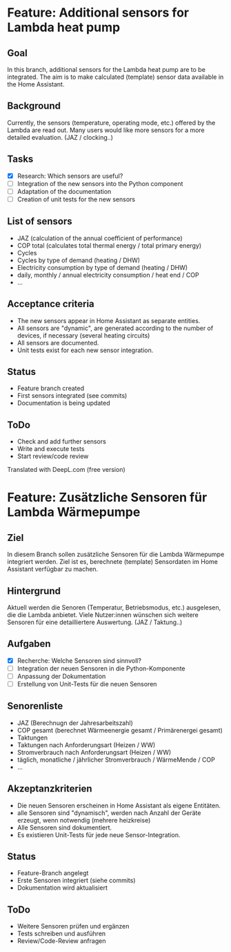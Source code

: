 # Feature: Additional sensors for Lambda heat pump

## Goal
In this branch, additional sensors for the Lambda heat pump are to be integrated. The aim is to make calculated (template) sensor data available in the Home Assistant.

## Background
Currently, the sensors (temperature, operating mode, etc.) offered by the Lambda are read out. Many users would like more sensors for a more detailed evaluation. (JAZ / clocking..)

## Tasks
- [x] Research: Which sensors are useful?
- [ ] Integration of the new sensors into the Python component
- [ ] Adaptation of the documentation
- [ ] Creation of unit tests for the new sensors

## List of sensors
- JAZ (calculation of the annual coefficient of performance)
- COP total (calculates total thermal energy / total primary energy)
- Cycles
- Cycles by type of demand (heating / DHW)
- Electricity consumption by type of demand (heating / DHW)
- daily, monthly / annual electricity consumption / heat end / COP
- ...

## Acceptance criteria
- The new sensors appear in Home Assistant as separate entities.
- All sensors are "dynamic", are generated according to the number of devices, if necessary (several heating circuits)
- All sensors are documented.
- Unit tests exist for each new sensor integration.

## Status
- Feature branch created
- First sensors integrated (see commits)
- Documentation is being updated

## ToDo
- Check and add further sensors
- Write and execute tests
- Start review/code review

Translated with DeepL.com (free version)

# Feature: Zusätzliche Sensoren für Lambda Wärmepumpe

## Ziel
In diesem Branch sollen zusätzliche Sensoren für die Lambda Wärmepumpe integriert werden. Ziel ist es, berechnete (template) Sensordaten im Home Assistant verfügbar zu machen.

## Hintergrund
Aktuell werden die Senoren (Temperatur, Betriebsmodus, etc.) ausgelesen, die die Lambda anbietet. Viele Nutzer:innen wünschen sich weitere Sensoren für eine detailliertere Auswertung. (JAZ / Taktung..)

## Aufgaben
- [x] Recherche: Welche Sensoren sind sinnvoll?
- [ ] Integration der neuen Sensoren in die Python-Komponente
- [ ] Anpassung der Dokumentation
- [ ] Erstellung von Unit-Tests für die neuen Sensoren

## Senorenliste
- JAZ (Berechnugn der Jahresarbeitszahl)
- COP gesamt (berechnet Wärmeenergie gesamt / Primärenergei gesamt)
- Taktungen
- Taktungen nach Anforderungsart (Heizen / WW)
- Stromverbrauch nach Anforderungsart (Heizen / WW)
- täglich, monatliche / jährlicher Stromverbrauch / WärmeMende / COP
- ...

## Akzeptanzkriterien
- Die neuen Sensoren erscheinen in Home Assistant als eigene Entitäten.
- alle Sensoren sind "dynamisch", werden nach Anzahl der Geräte erzeugt, wenn notwendig (mehrere heizkreise)
- Alle Sensoren sind dokumentiert.
- Es existieren Unit-Tests für jede neue Sensor-Integration.

## Status
- Feature-Branch angelegt
- Erste Sensoren integriert (siehe commits)
- Dokumentation wird aktualisiert

## ToDo
- Weitere Sensoren prüfen und ergänzen
- Tests schreiben und ausführen
- Review/Code-Review anfragen

